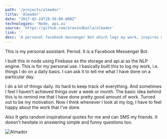 ```yaml
---
path: '/projects/almador'
title: 'Almador'
date: "2017-02-24T18:30:00.000Z"
technologies: 'Node, api.ai'
source: 'https://github.com/aravindballa/almador'
link: ''
desc: 'A personal facebook messenger bot which logs my work, inspires me, and sends messages on my behalf. It doesnot hesitate in answering simple and funny questions too.'
---
```


This is my personal assistant. Period. It is a Facebook Messenger Bot.

I built this in node using Firebase as the storage and api.ai as the NLP engine. This is for my personal use. I basically built this to log my work, i.e. things I do on a daily basis. I can ask it to tell me what I have done on a particular day. 

I do a lot of things daily. Its hard to keep track of everything. And sometimes I feel I haven’t achieved things over a week or month. The basic idea behind this is to remind me that I have done pretty good amount of work. Turned out to be my motivation. Now I think whenever I look at my log, I have to feel happy about the work that I’ve done.

Also It gets random inspirational quotes for me and can SMS my friends. It doesn't hesitate in answering simple and funny questions too.

![Almador](https://imgur.com/C1Ef6CJ.png)
